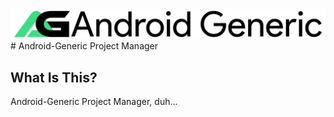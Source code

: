 <img src="https://github.com/android-generic/artwork/raw/master/brand/Android-Generic_Logo__2_transparent.png">
# Android-Generic Project Manager

## What Is This?

Android-Generic Project Manager, duh...